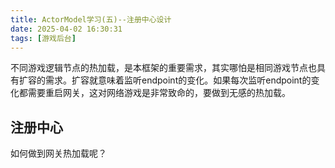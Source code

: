 ```yaml
---
title: ActorModel学习(五)--注册中心设计
date: 2025-04-02 16:30:31
tags: [游戏后台]
---
```


不同游戏逻辑节点的热加载，是本框架的重要需求，其实哪怕是相同游戏节点也具有扩容的需求。扩容就意味着监听endpoint的变化。如果每次监听endpoint的变化都需要重启网关，这对网络游戏是非常致命的，要做到无感的热加载。

## 注册中心
如何做到网关热加载呢？